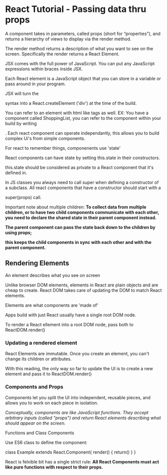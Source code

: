 # React Tutorial - Passing data thru props


A component takes in parameters, called props (short for “properties”), and returns a hierarchy of views to display via the render method.

The render method returns a description of what you want to see on the screen. Specifically the render returns a React Element.

JSX comes with the full power of JavaScript. You can put any JavaScript expressions within braces inside JSX. 

Each React element is a JavaScript object that you can store in a variable or pass around in your program.

JSX will turn the <div /> syntax into a React.createElement ('div') at the time of the build. 

You can refer to an element with html like tags as well. EX: You have a component called ShoppingList, you can refer to the component within your build by writing

<ShoppingList />.  Each react component can operate independantly, this allows you to build complex Ui's from simple components. 

For react to remember things, componenents use 'state' 

React components can have state by setting this.state in their constructors. 

this.state should be considered as private to a React component that it's defined in. 

In JS classes you always need to call super when defining a constructor of a subclass. All react components that have a constructor should start with a 

super(props) call. 

Important note about multiple children: 
**To collect data from multiple children, or to have two child components communicate with each other, you need to declare the shared state in their parent component instead.** 

**The parent component can pass the state back down to the children by using props;**

**this keeps the child components in sync with each other and with the parent component.**

## Rendering Elements

An element describes what you see on screen

Unlike browser DOM elements, elements in React are plain objects and are cheap to create. 
React DOM takes care of updating the DOM to match React elements. 

Elements are what components are 'made of'

Apps build with just React usually have a single root DOM node.  

To render a React ellement into a root DOM node, pass both to ReactDOM.render()

### Updating a rendered element

React Elements are immutable. Once you create an element, you can't change its children or attributes. 

With this reading, the only way so far to update the UI is to create a new element and pass it to ReactDOM.render()

### Components and Props

Components let you split the UI into independent, reusable pieces, and allows you to work on each piece in isolation. 

*Conceptually, components are like JavaScript functions. They accept arbitrary inputs (called “props”) and return React elements describing what should appear on the screen.*

Functions and Class Components

Use ES6 class to define the component:

class Example extends React.Component{
  render() {
    return()
    }
}

React is felxible bit has a single strict rule:
**All React Components must act like pure functions with respect to their props.**

